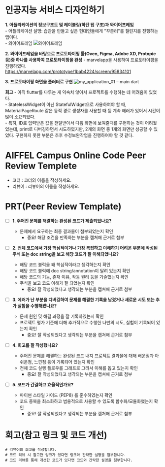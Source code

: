 # 인공지능 서비스 디자인하기
**1. 어플리케이션의 정보구조도 및 레이블링(하단 탭 구조)과 와이어프레임**  
    - 어플리케이션 설명: 습관을 만들고 싶은 현대인들에게 "꾸준러"를 챌린지를 진행하는 앱이다.  
    - 와이어프레임
![와이어프레임](https://github.com/user-attachments/assets/40bd62cc-6ad4-4b49-b236-ba445308edbf)

**2. 와이어프레임을 바탕으로 프로토타이핑 툴(Oven, Figma, Adobe XD, Protopie 등)중 하나를 사용하여 프로토타이핑을 완성**
    - marvelapp을 사용하여 프로토타이핑을 진행하였다.  
    https://marvelapp.com/prototype/1bab4224/screen/95834101
    
**3. 프로토타이핑 화면을 플러터로 구현**
![my_application_01 – main dart](https://github.com/user-attachments/assets/e49340bf-f65e-4efe-8eec-ee97b4e488dd)


**회고**
    - 아직 flutter를 다루는 게 익숙치 않아서 프로젝트를 수행하는 데 어려움이 있었다.  
    - StatelessWidget이 아닌 StatefulWidget으로 사용하여야 할 때, MaterialPageRoute 같은 동적 경로 생성자를 사용할 때 등 계속 에러가 있어서 시간이 많이 소요되었다.  
    - 특히, ID로 입력받은 값을 전달받아서 다음 화면에 보여줄때를 구현하는 것이 어려웠었는데, print로 디버깅하면서 시도하였지만, 2개의 화면 중 1개의 화면만 성공할 수 있었다. 구현하지 못한 부분은 추후 수정보완작업을 진행하여야 할 것 같다.




# AIFFEL Campus Online Code Peer Review Templete
- 코더 : 코더의 이름을 작성하세요.
- 리뷰어 : 리뷰어의 이름을 작성하세요.


# PRT(Peer Review Template)
- [ ]  **1. 주어진 문제를 해결하는 완성된 코드가 제출되었나요?**
    - 문제에서 요구하는 최종 결과물이 첨부되었는지 확인
        - 중요! 해당 조건을 만족하는 부분을 캡쳐해 근거로 첨부
    
- [ ]  **2. 전체 코드에서 가장 핵심적이거나 가장 복잡하고 이해하기 어려운 부분에 작성된 
주석 또는 doc string을 보고 해당 코드가 잘 이해되었나요?**
    - 해당 코드 블럭을 왜 핵심적이라고 생각하는지 확인
    - 해당 코드 블럭에 doc string/annotation이 달려 있는지 확인
    - 해당 코드의 기능, 존재 이유, 작동 원리 등을 기술했는지 확인
    - 주석을 보고 코드 이해가 잘 되었는지 확인
        - 중요! 잘 작성되었다고 생각되는 부분을 캡쳐해 근거로 첨부
        
- [ ]  **3. 에러가 난 부분을 디버깅하여 문제를 해결한 기록을 남겼거나
새로운 시도 또는 추가 실험을 수행해봤나요?**
    - 문제 원인 및 해결 과정을 잘 기록하였는지 확인
    - 프로젝트 평가 기준에 더해 추가적으로 수행한 나만의 시도, 
    실험이 기록되어 있는지 확인
        - 중요! 잘 작성되었다고 생각되는 부분을 캡쳐해 근거로 첨부
        
- [ ]  **4. 회고를 잘 작성했나요?**
    - 주어진 문제를 해결하는 완성된 코드 내지 프로젝트 결과물에 대해
    배운점과 아쉬운점, 느낀점 등이 기록되어 있는지 확인
    - 전체 코드 실행 플로우를 그래프로 그려서 이해를 돕고 있는지 확인
        - 중요! 잘 작성되었다고 생각되는 부분을 캡쳐해 근거로 첨부
        
- [ ]  **5. 코드가 간결하고 효율적인가요?**
    - 파이썬 스타일 가이드 (PEP8) 를 준수하였는지 확인
    - 코드 중복을 최소화하고 범용적으로 사용할 수 있도록 함수화/모듈화했는지 확인
        - 중요! 잘 작성되었다고 생각되는 부분을 캡쳐해 근거로 첨부


# 회고(참고 링크 및 코드 개선)
```
# 리뷰어의 회고를 작성합니다.
# 코드 리뷰 시 참고한 링크가 있다면 링크와 간략한 설명을 첨부합니다.
# 코드 리뷰를 통해 개선한 코드가 있다면 코드와 간략한 설명을 첨부합니다.
```
